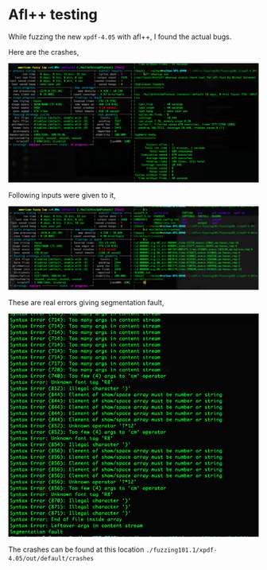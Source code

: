 # Afl++ testing
While fuzzing the new `xpdf-4.05` with afl++, I found the actual bugs.

Here are the crashes,

![xpdf-crashes](pics/xpdf.png)

Following inputs were given to it,

![xpdf-bugs](pics/xpdf-bugs.png)

These are real errors giving segmentation fault,

![xpdf-segfault](pics/actual-bugs.png)


The crashes can be found at this location `./fuzzing101.1/xpdf-4.05/out/default/crashes` 
